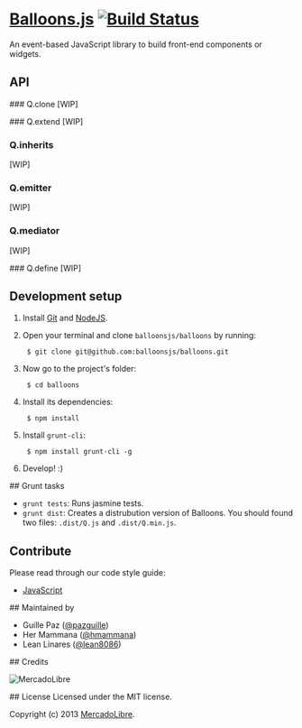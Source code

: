 # [Balloons.js](http://balloonsjs.com) [![Build Status](https://secure.travis-ci.org/balloonsjs/balloons.png)](http://travis-ci.org/balloonsjs/balloons)

An event-based JavaScript library to build front-end components or widgets.

## API

### Q.clone
[WIP]

### Q.extend
[WIP]

### Q.inherits
[WIP]

### Q.emitter
[WIP]

### Q.mediator
[WIP]

### Q.define
[WIP]

## Development setup
1. Install [Git](http://git-scm.com/) and [NodeJS](http://nodejs.org/).
2. Open your terminal and clone `balloonsjs/balloons` by running:

        $ git clone git@github.com:balloonsjs/balloons.git

3. Now go to the project's folder:

        $ cd balloons

4. Install its dependencies:

        $ npm install

5. Install `grunt-cli`:

        $ npm install grunt-cli -g

6. Develop! :)


## Grunt tasks

- `grunt tests`: Runs jasmine tests.
- `grunt dist`: Creates a distrubution version of Balloons. You should found two files: `.dist/Q.js` and `.dist/Q.min.js`.

## Contribute

Please read through our code style guide:
- [JavaScript](https://github.com/mercadolibre/javascript-style-guide)

## Maintained by

- Guille Paz ([@pazguille](https://twitter.com/pazguille))
- Her Mammana ([@hmammana](https://twitter.com/hmammana))
- Lean Linares ([@lean8086](https://twitter.com/lean8086))

## Credits

![MercadoLibre](http://static.mlstatic.com/org-img/chico/img/logo-mercadolibre-new.png)

## License
Licensed under the MIT license.

Copyright (c) 2013 [MercadoLibre](http://github.com/mercadolibre).